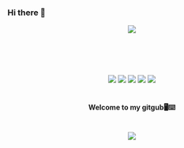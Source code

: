 ### Hi there 👋

<!--
**ChaeyoungYoon/ChaeyoungYoon** is a ✨ _special_ ✨ repository because its `README.md` (this file) appears on your GitHub profile.

Here are some ideas to get you started:

- 🔭 I’m currently working on ...
- 🌱 I’m currently learning ...
- 👯 I’m looking to collaborate on ...
- 🤔 I’m looking for help with ...
- 💬 Ask me about ...
- 📫 How to reach me: ...
- 😄 Pronouns: ...
- ⚡ Fun fact: ...
-->

<div align="center">
<img src=https://capsule-render.vercel.app/api?type=soft&color=907ed4&height=150&section=header&text=Welcome!&fontColor=d2bfeb&fontSize=70&animation=scaleIn&fontAlignY=52/>
<br/>
<br/>
<br/>
<br/>
<br/>
<br/>

<img src="https://img.shields.io/badge/python-3670A0?style=for-the-badge&logo=python&logoColor=ffdd54">
<img src="https://img.shields.io/badge/c-%2300599C.svg?style=for-the-badge&logo=c&logoColor=white">
<img src="https://img.shields.io/badge/java-%23ED8B00.svg?style=for-the-badge&logo=openjdk&logoColor=white">
<img src="https://img.shields.io/badge/html5-%23E34F26.svg?style=for-the-badge&logo=html5&logoColor=white">
<img src="https://img.shields.io/badge/mysql-%2300f.svg?style=for-the-badge&logo=mysql&logoColor=white">


<br/>
<br/>
 
#### Welcome to my gitgub🖥️⌨️ 
 
<br/>

<img src="https://github-readme-stats.vercel.app/api?username=ChaeyoungYoon&show_icons=true&theme=buefy">
</div>
